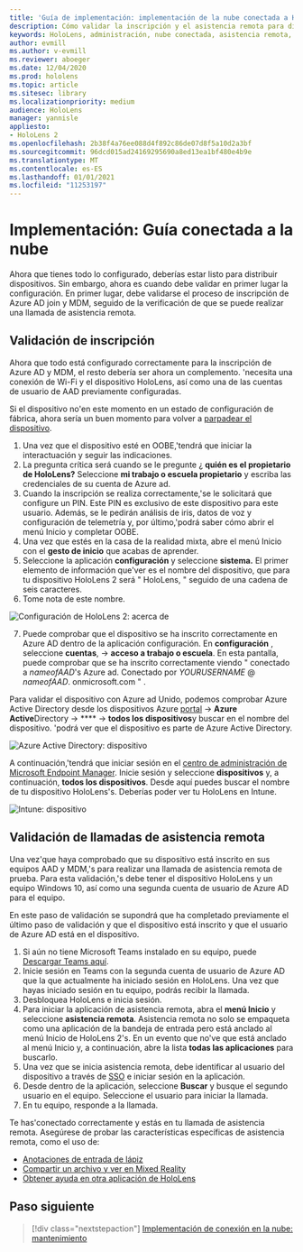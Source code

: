 ```yaml
---
title: 'Guía de implementación: implementación de la nube conectada a HoloLens 2 a escala con asistencia remota-implementar'
description: Cómo validar la inscripción y el asistencia remota para dispositivos HoloLens en una red conectada en la nube
keywords: HoloLens, administración, nube conectada, asistencia remota, AAD, Azure AD, MDM, administración de dispositivos móviles
author: evmill
ms.author: v-evmill
ms.reviewer: aboeger
ms.date: 12/04/2020
ms.prod: hololens
ms.topic: article
ms.sitesec: library
ms.localizationpriority: medium
audience: HoloLens
manager: yannisle
appliesto:
- HoloLens 2
ms.openlocfilehash: 2b38f4a76ee088d4f892c86de07d8f5a10d2a3bf
ms.sourcegitcommit: 96dcd015ad24169295690a8ed13ea1bf480e4b9e
ms.translationtype: MT
ms.contentlocale: es-ES
ms.lasthandoff: 01/01/2021
ms.locfileid: "11253197"
---
```

# Implementación: Guía conectada a la nube

Ahora que tienes todo lo configurado, deberías estar listo para distribuir dispositivos. Sin embargo, ahora es cuando debe validar en primer lugar la configuración. En primer lugar, debe validarse el proceso de inscripción de Azure AD join y MDM, seguido de la verificación de que se puede realizar una llamada de asistencia remota.

## Validación de inscripción

Ahora que todo está configurado correctamente para la inscripción de Azure AD y MDM, el resto debería ser ahora un complemento. &#39;necesita una conexión de Wi-Fi y el dispositivo HoloLens, así como una de las cuentas de usuario de AAD previamente configuradas.

Si el dispositivo no&#39;en este momento en un estado de configuración de fábrica, ahora sería un buen momento para volver a [parpadear el dispositivo](https://docs.microsoft.com/hololens/hololens-recovery#clean-reflash-the-device).

1. Una vez que el dispositivo esté en OOBE,&#39;tendrá que iniciar la interactuación y seguir las indicaciones. 
1. La pregunta crítica será cuando se le pregunte ¿ **quién es el propietario de HoloLens?** Seleccione **mi trabajo o escuela propietario** y escriba las credenciales de su cuenta de Azure ad.
1. Cuando la inscripción se realiza correctamente,&#39;se le solicitará que configure un PIN. Este PIN es exclusivo de este dispositivo para este usuario. Además, se le pedirán análisis de iris, datos de voz y configuración de telemetría y, por último,&#39;podrá saber cómo abrir el menú Inicio y completar OOBE.
1. Una vez que estés en la casa de la realidad mixta, abre el menú Inicio con el **gesto de inicio** que acabas de aprender.
1. Seleccione la aplicación **configuración** y seleccione **sistema.** El primer elemento de información que&#39;ver es el nombre del dispositivo, que para tu dispositivo HoloLens 2 será &quot; HoloLens, &quot; seguido de una cadena de seis caracteres.
1. Tome nota de este nombre.

![Configuración de HoloLens 2: acerca de](./images/hololens2-settings-about.jpg)

7. Puede comprobar que el dispositivo se ha inscrito correctamente en Azure AD dentro de la aplicación configuración. En **configuración** , seleccione **cuentas**,  ->  **acceso a trabajo o escuela**. En esta pantalla, puede comprobar que se ha inscrito correctamente viendo &quot; conectado a _nameofAAD_&#39;s Azure ad. Conectado por _YOURUSERNAME_ @ _nameofAAD_. onmicrosoft.com &quot; .


Para validar el dispositivo con Azure ad Unido, podemos comprobar Azure Active Directory desde los dispositivos Azure [portal](https://portal.azure.com/#home)  ->  **Azure Active**Directory  ->  ****  ->  **todos los dispositivos**y buscar en el nombre del dispositivo. &#39;podrá ver que el dispositivo es parte de Azure Active Directory.


![Azure Active Directory: dispositivo](./images/aad-enrollment.png)

A continuación,&#39;tendrá que iniciar sesión en el [centro de administración de Microsoft Endpoint Manager](https://endpoint.microsoft.com/#home). Inicie sesión y seleccione **dispositivos** y, a continuación, **todos los dispositivos**. Desde aquí puedes buscar el nombre de tu dispositivo HoloLens&#39;s. Deberías poder ver tu HoloLens en Intune.

![Intune: dispositivo](./images/endpoint-all-devices-enrolled.png)

## Validación de llamadas de asistencia remota

Una vez&#39;que haya comprobado que su dispositivo está inscrito en sus equipos AAD y MDM,&#39;s para realizar una llamada de asistencia remota de prueba. Para esta validación,&#39;s debe tener el dispositivo HoloLens y un equipo Windows 10, así como una segunda cuenta de usuario de Azure AD para el equipo.

En este paso de validación se supondrá que ha completado previamente el último paso de validación y que el dispositivo está inscrito y que el usuario de Azure AD está en el dispositivo.


1. Si aún no tiene Microsoft Teams instalado en su equipo, puede [Descargar Teams aquí](https://www.microsoft.com/microsoft-365/microsoft-teams/download-app).
2. Inicie sesión en Teams con la segunda cuenta de usuario de Azure AD que la que actualmente ha iniciado sesión en HoloLens. Una vez que hayas iniciado sesión en tu equipo, podrás recibir la llamada.
3. Desbloquea HoloLens e inicia sesión.
4. Para iniciar la aplicación de asistencia remota, abra el **menú Inicio** y seleccione **asistencia remota**. Asistencia remota no solo se empaqueta como una aplicación de la bandeja de entrada pero está anclado al menú Inicio de HoloLens 2&#39;s. En un evento que no&#39;ve que está anclado al menú Inicio y, a continuación, abre la lista **todas las aplicaciones** para buscarlo.
5. Una vez que se inicia asistencia remota, debe identificar al usuario del dispositivo a través de [SSO](https://docs.microsoft.com/azure/active-directory/manage-apps/what-is-single-sign-on) e iniciar sesión en la aplicación.
6. Desde dentro de la aplicación, seleccione **Buscar** y busque el segundo usuario en el equipo. Seleccione el usuario para iniciar la llamada.
7. En tu equipo, responde a la llamada.

Te has&#39;conectado correctamente y estás en tu llamada de asistencia remota. Asegúrese de probar las características específicas de asistencia remota, como el uso de:

- [Anotaciones de entrada de lápiz](https://docs.microsoft.com/dynamics365/mixed-reality/remote-assist/add-annotations-hololens)
- [Compartir un archivo y ver en Mixed Reality](https://docs.microsoft.com/dynamics365/mixed-reality/remote-assist/display-save-files)
- [Obtener ayuda en otra aplicación de HoloLens](https://docs.microsoft.com/dynamics365/mixed-reality/remote-assist/get-help-hololens-app-hololens)

## Paso siguiente

> [!div class="nextstepaction"]
> [Implementación de conexión en la nube: mantenimiento](hololens2-cloud-connected-maintain.md)